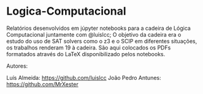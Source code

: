 # Logica-Computacional
Relatórios desenvolvidos em júpyter notebooks para a cadeira de Lógica Computacional juntamente com @luislcc; O objetivo da cadeira era o estudo do uso de SAT solvers como o z3 e o SCIP em diferentes situações, os trabalhos renderam 19 à cadeira. São aqui colocados os PDFs formatados através do LaTeX disponibilizado pelos notebooks.

Autores:

Luís Almeida: https://github.com/luislcc João Pedro Antunes: https://github.com/MrXester
